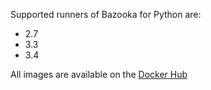Supported runners of Bazooka for Python are:

* 2.7
* 3.3
* 3.4

All images are available on the [Docker Hub](https://registry.hub.docker.com/repos/bazooka/)
